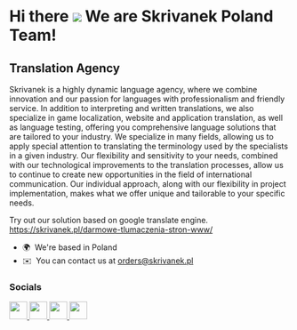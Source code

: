 Hi there ![](https://user-images.githubusercontent.com/18350557/176309783-0785949b-9127-417c-8b55-ab5a4333674e.gif) We are Skrivanek Poland Team!
========================================================================================================================================

Translation Agency
------------------

Skrivanek is a highly dynamic language agency, where we combine innovation and our passion for languages with professionalism and friendly service. In addition to interpreting and written translations, we also specialize in game localization, website and application translation, as well as language testing, offering you comprehensive language solutions that are tailored to your industry. We specialize in many fields, allowing us to apply special attention to translating the terminology used by the specialists in a given industry. Our flexibility and sensitivity to your needs, combined with our technological improvements to the translation processes, allow us to continue to create new opportunities in the field of international communication. Our individual approach, along with our flexibility in project implementation, makes what we offer unique and tailorable to your specific needs.

Try out our solution based on google translate engine.
https://skrivanek.pl/darmowe-tlumaczenia-stron-www/

* 🌍  We're based in Poland
* ✉️  You can contact us at [orders@skrivanek.pl](mailto:orders@skrivanek.pl)


### Socials

<p align="left"> <a href="https://www.github.com/SkrivanekPL" target="_blank" rel="noreferrer"> <picture> <source media="(prefers-color-scheme: dark)" srcset="https://raw.githubusercontent.com/danielcranney/readme-generator/main/public/icons/socials/github-dark.svg" /> <source media="(prefers-color-scheme: light)" srcset="https://raw.githubusercontent.com/danielcranney/readme-generator/main/public/icons/socials/github.svg" /> <img src="https://raw.githubusercontent.com/danielcranney/readme-generator/main/public/icons/socials/github.svg" width="32" height="32" /> </picture> </a> <a href="http://www.instagram.com//skrivanek_official/" target="_blank" rel="noreferrer"> <picture> <source media="(prefers-color-scheme: dark)" srcset="undefined" /> <source media="(prefers-color-scheme: light)" srcset="https://raw.githubusercontent.com/danielcranney/readme-generator/main/public/icons/socials/instagram.svg" /> <img src="https://raw.githubusercontent.com/danielcranney/readme-generator/main/public/icons/socials/instagram.svg" width="32" height="32" /> </picture> </a> <a href="https://www.linkedin.com/company/skrivanek-poland" target="_blank" rel="noreferrer"> <picture> <source media="(prefers-color-scheme: dark)" srcset="https://raw.githubusercontent.com/danielcranney/readme-generator/main/public/icons/socials/linkedin-dark.svg" /> <source media="(prefers-color-scheme: light)" srcset="https://raw.githubusercontent.com/danielcranney/readme-generator/main/public/icons/socials/linkedin.svg" /> <img src="https://raw.githubusercontent.com/danielcranney/readme-generator/main/public/icons/socials/linkedin.svg" width="32" height="32" /> </picture> </a> <a href="https://www.youtube.com/c/SkrivanekPl/featured" target="_blank" rel="noreferrer"> <picture> <source media="(prefers-color-scheme: dark)" srcset="undefined" /> <source media="(prefers-color-scheme: light)" srcset="https://raw.githubusercontent.com/danielcranney/readme-generator/main/public/icons/socials/youtube.svg" /> <img src="https://raw.githubusercontent.com/danielcranney/readme-generator/main/public/icons/socials/youtube.svg" width="32" height="32" /> </picture> </a></p>
